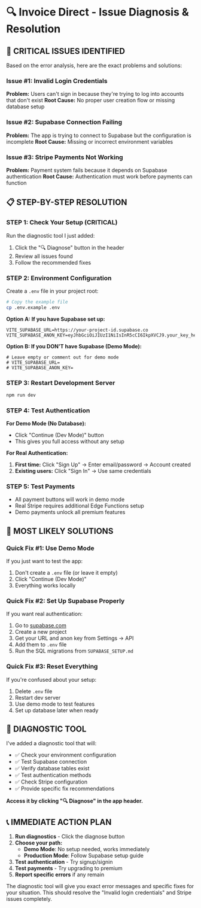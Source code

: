 # 🔍 Invoice Direct - Issue Diagnosis & Resolution

## 🚨 **CRITICAL ISSUES IDENTIFIED**

Based on the error analysis, here are the exact problems and solutions:

### **Issue #1: Invalid Login Credentials**
**Problem:** Users can't sign in because they're trying to log into accounts that don't exist
**Root Cause:** No proper user creation flow or missing database setup

### **Issue #2: Supabase Connection Failing**
**Problem:** The app is trying to connect to Supabase but the configuration is incomplete
**Root Cause:** Missing or incorrect environment variables

### **Issue #3: Stripe Payments Not Working**
**Problem:** Payment system fails because it depends on Supabase authentication
**Root Cause:** Authentication must work before payments can function

## 📋 **STEP-BY-STEP RESOLUTION**

### **STEP 1: Check Your Setup (CRITICAL)**
Run the diagnostic tool I just added:
1. Click the "🔍 Diagnose" button in the header
2. Review all issues found
3. Follow the recommended fixes

### **STEP 2: Environment Configuration**
Create a `.env` file in your project root:

```bash
# Copy the example file
cp .env.example .env
```

**Option A: If you have Supabase set up:**
```env
VITE_SUPABASE_URL=https://your-project-id.supabase.co
VITE_SUPABASE_ANON_KEY=eyJhbGciOiJIUzI1NiIsInR5cCI6IkpXVCJ9.your_key_here
```

**Option B: If you DON'T have Supabase (Demo Mode):**
```env
# Leave empty or comment out for demo mode
# VITE_SUPABASE_URL=
# VITE_SUPABASE_ANON_KEY=
```

### **STEP 3: Restart Development Server**
```bash
npm run dev
```

### **STEP 4: Test Authentication**

**For Demo Mode (No Database):**
- Click "Continue (Dev Mode)" button
- This gives you full access without any setup

**For Real Authentication:**
1. **First time:** Click "Sign Up" → Enter email/password → Account created
2. **Existing users:** Click "Sign In" → Use same credentials

### **STEP 5: Test Payments**
- All payment buttons will work in demo mode
- Real Stripe requires additional Edge Functions setup
- Demo payments unlock all premium features

## 🎯 **MOST LIKELY SOLUTIONS**

### **Quick Fix #1: Use Demo Mode**
If you just want to test the app:
1. Don't create a `.env` file (or leave it empty)
2. Click "Continue (Dev Mode)"
3. Everything works locally

### **Quick Fix #2: Set Up Supabase Properly**
If you want real authentication:
1. Go to [supabase.com](https://supabase.com)
2. Create a new project
3. Get your URL and anon key from Settings → API
4. Add them to `.env` file
5. Run the SQL migrations from `SUPABASE_SETUP.md`

### **Quick Fix #3: Reset Everything**
If you're confused about your setup:
1. Delete `.env` file
2. Restart dev server
3. Use demo mode to test features
4. Set up database later when ready

## 🔧 **DIAGNOSTIC TOOL**

I've added a diagnostic tool that will:
- ✅ Check your environment configuration
- ✅ Test Supabase connection
- ✅ Verify database tables exist
- ✅ Test authentication methods
- ✅ Check Stripe configuration
- ✅ Provide specific fix recommendations

**Access it by clicking "🔍 Diagnose" in the app header.**

## 📞 **IMMEDIATE ACTION PLAN**

1. **Run diagnostics** - Click the diagnose button
2. **Choose your path:**
   - **Demo Mode**: No setup needed, works immediately
   - **Production Mode**: Follow Supabase setup guide
3. **Test authentication** - Try signup/signin
4. **Test payments** - Try upgrading to premium
5. **Report specific errors** if any remain

The diagnostic tool will give you exact error messages and specific fixes for your situation. This should resolve the "Invalid login credentials" and Stripe issues completely.